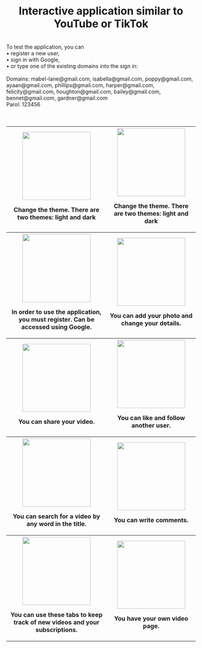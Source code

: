 <h1 align="center">Interactive application similar to YouTube or TikTok</h1>
<br/>
<div align="left">
To test the application, you can <br/>•  register a new user,<br/>•  sign in with Google,<br/>•  or type one of the existing domains into the sign in:
</div>
<br/>
<div>Domains: mabel-lane@gmail.com, isabella@gmail.com, poppy@gmail.com, ayaan@gmail.com, phillips@gmail.com, harper@gmail.com, felicity@gmail.com, houghton@gmail.com,  bailey@gmail.com, bennet@gmail.com, gardner@gmail.com</div>
<div>Parol: 123456</div>
<br/><br/>
  <table align="center">
      <tr>
               <th>
            <a href="https://boa-airtube.herokuapp.com/">
                <img src="https://firebasestorage.googleapis.com/v0/b/pattern-github.appspot.com/o/2.png?alt=media&token=69736367-ad7e-4dc7-a86d-03061282fe9c" width="" height="181"/>
            </a>
            <p>Change the theme. There are two themes: light and dark</p>
        </th>
        <th>
            <a href="https://boa-airtube.herokuapp.com/">
                <img src="https://firebasestorage.googleapis.com/v0/b/pattern-github.appspot.com/o/1.png?alt=media&token=54567130-e6a4-4659-a8bc-39bffffa63f5" width="" height="181"/>
            </a>
            <p>Change the theme. There are two themes: light and dark</p>
        </th>
    </tr>
                  <tr>
               <th>
            <a href="https://boa-airtube.herokuapp.com/signin">
                <img src="https://firebasestorage.googleapis.com/v0/b/pattern-github.appspot.com/o/7.png?alt=media&token=ce0ca832-6b94-47e3-aad1-c7bcbe2f1038" width="" height="181"/>
            </a>
            <p>In order to use the application, you must register. Can be accessed using Google.</p>
        </th>
        <th>
            <a href="https://boa-airtube.herokuapp.com/signin">
                <img src="https://firebasestorage.googleapis.com/v0/b/pattern-github.appspot.com/o/8.png?alt=media&token=d9188507-7806-41d4-a245-7d8dde23b6b0" width="" height="181"/>
            </a>
            <p>You can add your photo and change your details.</p>
        </th>
    </tr>
          <tr>
               <th>
            <a href="https://boa-airtube.herokuapp.com/signin">
                <img src="https://firebasestorage.googleapis.com/v0/b/pattern-github.appspot.com/o/3.png?alt=media&token=a94e5762-cbaa-4e13-98ed-bc0ed821d6bf" width="" height="181"/>
            </a>
            <p>You can share your video.</p>
        </th>
        <th>
            <a href="https://boa-airtube.herokuapp.com/signin">
                <img src="https://firebasestorage.googleapis.com/v0/b/pattern-github.appspot.com/o/4.png?alt=media&token=865b1d64-d71b-4c18-adb5-7ed26cb82bd9" width="" height="181"/>
            </a>
            <p>You can like and follow another user.</p>
        </th>
    </tr>
              <tr>
               <th>
            <a href="https://boa-airtube.herokuapp.com/signin">
                <img src="https://firebasestorage.googleapis.com/v0/b/pattern-github.appspot.com/o/9.png?alt=media&token=5073519a-cb34-4b4f-a49a-6a3eaf768506" width="" height="181"/>
            </a>
            <p>You can search for a video by any word in the title.</p>
        </th>
        <th>
            <a href="https://boa-airtube.herokuapp.com/signin">
                <img src="https://firebasestorage.googleapis.com/v0/b/pattern-github.appspot.com/o/10.png?alt=media&token=bba69d41-152e-490a-95f1-6efb7e6e774b" width="" height="181"/>
            </a>
            <p>You can write comments.</p>
        </th>
    </tr>
                  <tr>
               <th>
            <a href="https://boa-airtube.herokuapp.com/signin">
                <img src="https://firebasestorage.googleapis.com/v0/b/pattern-github.appspot.com/o/11.png?alt=media&token=26762993-7d4e-40b4-9eb7-03b3d8e4bb7c" width="" height="181"/>
            </a>
            <p>You can use these tabs to keep track of new videos and your subscriptions.</p>
        </th>
        <th>
            <a href="https://boa-airtube.herokuapp.com/signin">
                <img src="https://firebasestorage.googleapis.com/v0/b/pattern-github.appspot.com/o/12.png?alt=media&token=6632c903-611c-4893-b91a-9bbbcdd6e1ec" width="" height="181"/>
            </a>
            <p>You have your own video page.</p>
        </th>
    </tr>
    </table>
